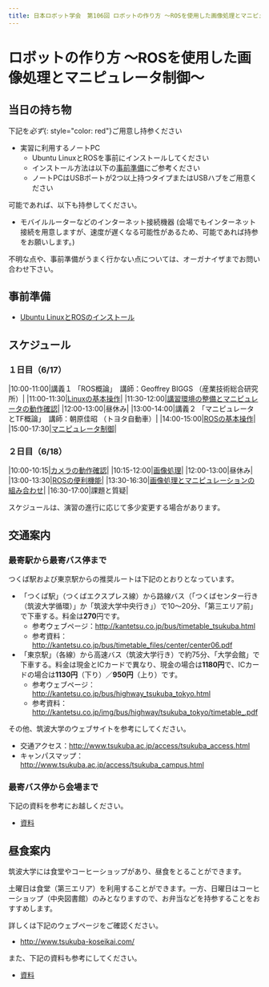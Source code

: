 ```yaml
---
title: 日本ロボット学会　第106回 ロボットの作り方 ～ROSを使用した画像処理とマニピュレータ制御～
---
```


# ロボットの作り方 ～ROSを使用した画像処理とマニピュレータ制御～

## 当日の持ち物

下記を*必ず*{: style="color: red"}ご用意し持参ください

- 実習に利用するノートPC
  - Ubuntu LinuxとROSを事前にインストールしてください
  - インストール方法は以下の[事前準備](#事前準備)にご参考ください
  - ノートPCはUSBポートが2つ以上持つタイプまたはUSBハブをご用意ください

可能であれば、以下も持参してください。

- モバイルルーターなどのインターネット接続機器 (会場でもインターネット接続を用意しますが、速度が遅くなる可能性があるため、可能であれば持参をお願いします。)

不明な点や、事前準備がうまく行かない点については、オーガナイザまでお問い合わせ下さい。

## 事前準備

- [Ubuntu LinuxとROSのインストール](linux_and_ros_install.html)

## スケジュール

### １日目（6/17）

|10:00-11:00|講義１ 「ROS概論」　講師：Geoffrey BIGGS （産業技術総合研究所）|
|11:00-11:30|[Linuxの基本操作](linux_basics.html)|
|11:30-12:00|[講習環境の整備とマニピュレータの動作確認](manipulator_check.html)|
|12:00-13:00|昼休み|
|13:00-14:00|講義２ 「マニピュレータとTF概論」　講師：朝原佳昭 （トヨタ自動車）|
|14:00-15:00|[ROSの基本操作](ros_basics.html)|
|15:00-17:30|[マニピュレータ制御](manipulators_and_moveit.html)|

### ２日目（6/18）

|10:00-10:15|[カメラの動作確認](camera_check.html)|
|10:15-12:00|[画像処理](image_processing_and_opencv.html)|
|12:00-13:00|昼休み|
|13:00-13:30|[ROSの便利機能](ros_useful_stuff.html)|
|13:30-16:30|[画像処理とマニピュレーションの組み合わせ](full_application.html)|
|16:30-17:00|課題と質疑|

スケジュールは、演習の進行に応じて多少変更する場合があります。

## 交通案内

### 最寄駅から最寄バス停まで

つくば駅および東京駅からの推奨ルートは下記のとおりとなっています。

- 「つくば駅」（つくばエクスプレス線）から路線バス（「つくばセンター行き（筑波大学循環）」か「筑波大学中央行き」）で10〜20分、「第三エリア前」で下車する。料金は**270**円です。
  - 参考ウェブページ：<http://kantetsu.co.jp/bus/timetable_tsukuba.html>
  - 参考資料：<http://kantetsu.co.jp/bus/timetable_files/center/center06.pdf>
- 「東京駅」（各線）から高速バス（筑波大学行き）で約75分、「大学会館」で下車する。料金は現金とICカードで異なり、現金の場合は**1180円**で、ICカードの場合は**1130円**（下り）／**950円**（上り）です。
  - 参考ウェブページ：<http://kantetsu.co.jp/bus/highway_tsukuba_tokyo.html>
  - 参考資料：<http://kantetsu.co.jp/img/bus/highway/tsukuba_tokyo/timetable_.pdf>

その他、筑波大学のウェブサイトを参考にしてください。

- 交通アクセス：<http://www.tsukuba.ac.jp/access/tsukuba_access.html>
- キャンパスマップ：<http://www.tsukuba.ac.jp/access/tsukuba_campus.html>

### 最寄バス停から会場まで

下記の資料を参考にお越しください。

- [資料](/files/access.pdf)

## 昼食案内

筑波大学には食堂やコーヒーショップがあり、昼食をとることができます。

土曜日は食堂（第三エリア）を利用することができます。一方、日曜日はコーヒーショップ（中央図書館）のみとなりますので、お弁当などを持参することをおすすめします。

詳しくは下記のウェブページをご確認ください。

- <http://www.tsukuba-koseikai.com/>

また、下記の資料も参考にしてください。

- [資料](/files/lunch.pdf)
